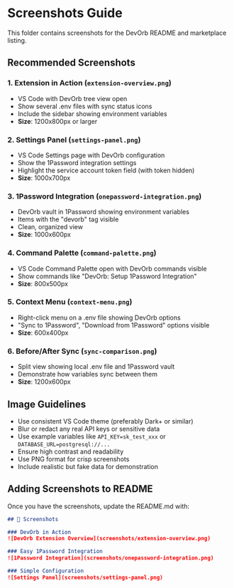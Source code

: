 # Screenshots Guide

This folder contains screenshots for the DevOrb README and marketplace listing.

## Recommended Screenshots

### 1. Extension in Action (`extension-overview.png`)
- VS Code with DevOrb tree view open
- Show several .env files with sync status icons
- Include the sidebar showing environment variables
- **Size**: 1200x800px or larger

### 2. Settings Panel (`settings-panel.png`)
- VS Code Settings page with DevOrb configuration
- Show the 1Password integration settings
- Highlight the service account token field (with token hidden)
- **Size**: 1000x700px

### 3. 1Password Integration (`onepassword-integration.png`)
- DevOrb vault in 1Password showing environment variables
- Items with the "devorb" tag visible
- Clean, organized view
- **Size**: 1000x600px

### 4. Command Palette (`command-palette.png`)
- VS Code Command Palette open with DevOrb commands visible
- Show commands like "DevOrb: Setup 1Password Integration"
- **Size**: 800x500px

### 5. Context Menu (`context-menu.png`)
- Right-click menu on a .env file showing DevOrb options
- "Sync to 1Password", "Download from 1Password" options visible
- **Size**: 600x400px

### 6. Before/After Sync (`sync-comparison.png`)
- Split view showing local .env file and 1Password vault
- Demonstrate how variables sync between them
- **Size**: 1200x600px

## Image Guidelines

- Use consistent VS Code theme (preferably Dark+ or similar)
- Blur or redact any real API keys or sensitive data
- Use example variables like `API_KEY=sk_test_xxx` or `DATABASE_URL=postgresql://...`
- Ensure high contrast and readability
- Use PNG format for crisp screenshots
- Include realistic but fake data for demonstration

## Adding Screenshots to README

Once you have the screenshots, update the README.md with:

```markdown
## 📸 Screenshots

### DevOrb in Action
![DevOrb Extension Overview](screenshots/extension-overview.png)

### Easy 1Password Integration
![1Password Integration](screenshots/onepassword-integration.png)

### Simple Configuration
![Settings Panel](screenshots/settings-panel.png)
```